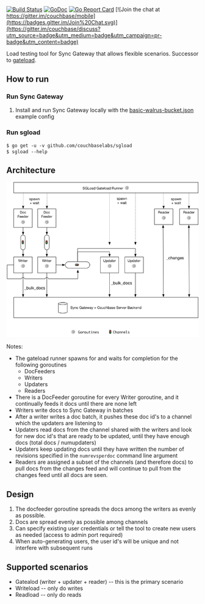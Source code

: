 	
[![Build Status](http://drone.couchbase.io/api/badges/couchbaselabs/sgload/status.svg)](http://drone.couchbase.io/couchbaselabs/sgload) [![GoDoc](https://godoc.org/github.com/couchbaselabs/sgload?status.png)](https://godoc.org/github.com/couchbaselabs/sgload) [![Go Report Card](https://goreportcard.com/badge/github.com/couchbaselabs/sgload)](https://goreportcard.com/report/github.com/couchbaselabs/sgload) [![Join the chat at https://gitter.im/couchbase/mobile](https://badges.gitter.im/Join%20Chat.svg)](https://gitter.im/couchbase/discuss?utm_source=badge&utm_medium=badge&utm_campaign=pr-badge&utm_content=badge)

Load testing tool for Sync Gateway that allows flexible scenarios.   Successor to [gateload](https://github.com/couchbaselabs/gateload).

## How to run

### Run Sync Gateway

1. Install and run Sync Gateway locally with the [basic-walrus-bucket.json](https://github.com/couchbase/sync_gateway/blob/master/examples/basic-walrus-bucket.json) example config

### Run sgload

```
$ go get -u -v github.com/couchbaselabs/sgload
$ sgload --help
```

## Architecture

![sgload](docs/architecture.png)

Notes:

* The gateload runner spawns for and waits for completion for the following goroutines
    * DocFeeders
    * Writers
    * Updaters
    * Readers
* There is a DocFeeder goroutine for every Writer goroutine, and it continually feeds it docs until there are none left
* Writers write docs to Sync Gateway in batches
* After a writer writes a doc batch, it pushes these doc id's to a channel which the updaters are listening to
* Updaters read docs from the channel shared with the writers and look for new doc id's that are ready to be updated, until they have enough docs (total docs / numupdaters)
* Updaters keep updating docs until they have written the number of revisions specified in the `numrevsperdoc` command line argument
* Readers are assigned a subset of the channels (and therefore docs) to pull docs from the changes feed and will continue to pull from the changes feed until all docs are seen.

## Design

1. The docfeeder goroutine spreads the docs among the writers as evenly as possible.
1. Docs are spread evenly as possible among channels
1. Can specify existing user credentials or tell the tool to create new users as needed (access to admin port required)
1. When auto-generating users, the user id's will be unique and not interfere with subsequent runs

## Supported scenarios

* Gatealod (writer + updater + reader) -- this is the primary scenario
* Writeload -- only do writes
* Readload -- only do reads


